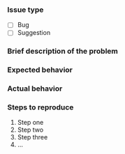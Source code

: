 ### Issue type

- [ ] Bug
- [ ] Suggestion

### Brief description of the problem

### Expected behavior

### Actual behavior

### Steps to reproduce

1. Step one
2. Step two
3. Step three
4. ...